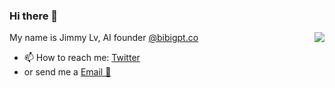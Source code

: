 ### Hi there 👋


<img align="right" src="https://github-readme-stats.vercel.app/api?username=jimmylv&show_icons=true&icon_color=0366d6&text_color=24292e&bg_color=ffffff&hide_title=true" />


My name is Jimmy Lv, AI founder [@bibigpt.co](https://bibigpt.co/)

- 📫 How to reach me: [Twitter](https://twitter.com/Jimmy_JingLv)
- or send me a [Email 📧](mailto:jimmy.jinglv@gmail.com)
